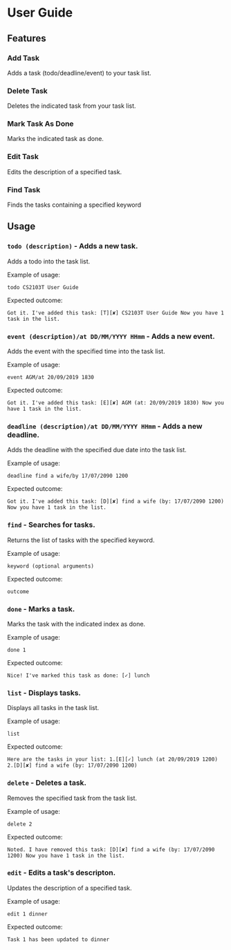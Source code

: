 # User Guide

## Features 
### Add Task
Adds a task (todo/deadline/event) to your task list.

### Delete Task
Deletes the indicated task from your task list.

### Mark Task As Done
Marks the indicated task as done.

### Edit Task
Edits the description of a specified task.

### Find Task
Finds the tasks containing a specified keyword 


## Usage

### `todo (description)` - Adds a new task.

Adds a todo into the task list.

Example of usage: 

`todo CS2103T User Guide`

Expected outcome:

`Got it. I've added this task:
  [T][✘] CS2103T User Guide
Now you have 1 task in the list.`


### `event (description)/at DD/MM/YYYY HHmm` - Adds a new event.

Adds the event with the specified time into the task list.

Example of usage: 

`event AGM/at 20/09/2019 1830`

Expected outcome:

`Got it. I've added this task:
  [E][✘] AGM (at: 20/09/2019 1830)
Now you have 1 task in the list.`


### `deadline (description)/at DD/MM/YYYY HHmm` - Adds a new deadline.

Adds the deadline with the specified due date into the task list.

Example of usage: 

`deadline find a wife/by 17/07/2090 1200`

Expected outcome:

`Got it. I've added this task:
  [D][✘] find a wife (by: 17/07/2090 1200)
Now you have 1 task in the list.`


### `find` - Searches for tasks.

Returns the list of tasks with the specified keyword.

Example of usage: 

`keyword (optional arguments)`

Expected outcome:

`outcome`


### `done` - Marks a task.

Marks the task with the indicated index as done.

Example of usage: 

`done 1`

Expected outcome:

`Nice! I've marked this task as done:
  [✓] lunch`
  
  
### `list` - Displays tasks.

Displays all tasks in the task list.

Example of usage: 

`list`

Expected outcome:

`Here are the tasks in your list:
  1.[E][✓] lunch (at 20/09/2019 1200)
  2.[D][✘] find a wife (by: 17/07/2090 1200)`


### `delete` - Deletes a task.

Removes the specified task from the task list.

Example of usage: 

`delete 2`

Expected outcome:

`Noted. I have removed this task:
  [D][✘] find a wife (by: 17/07/2090 1200)
  Now you have 1 task in the list.`
  
### `edit` - Edits a task's descripton.

Updates the description of a specified task.

Example of usage: 

`edit 1 dinner`

Expected outcome:

`Task 1 has been updated to dinner`

